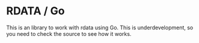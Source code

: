 # RDATA / Go

This is an library to work with rdata using Go. This is underdevelopment, so you need to check the source to see how it works.